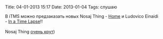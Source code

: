 Title: 04-01-2013 15:17
Date: 2013-01-04
Tags: слушаю

<div class="text">В iTMS можно предзаказать новых Nosaj Thing - <a href="https://itunes.apple.com/ru/album/home/id583365385">Home</a> и Ludovico Einaidi - <a href="https://itunes.apple.com/ru/album/in-a-time-lapse/id586716152">In a Time Lapse</a>!!<br /><br />
Nosaj Thing <a href="http://www.youtube.com/watch?v=Kt8uKdGUR9I">очень крут</a>)</div>